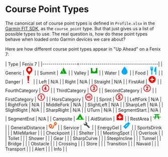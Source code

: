 # Course Point Types

The canonical set of course point types is defined in `Profile.xlsx` in the
[Garmin FIT SDK](https://developer.garmin.com/fit/download/), as the
`course_point` type.  But that just gives us a list of possible types to use.
The real question is, how do these point types behave when loaded onto Garmin
devices we care about?

Here are how different course point types appear in "Up Ahead" on a Fenix 7:

| Type            | Fenix 7                               |
|-----------------+---------------------------------------|
| Generic         | ![Generic](img/sample00a.png)         |
| Summit          | ![Summit](img/sample00b.png)          |
| Valley          | ![Valley](img/sample00c.png)          |
| Water           | ![Water](img/sample00d.png)           |
| Food            | ![Food](img/sample01a.png)            |
| Danger          | ![Danger](img/sample01b.png)          |
| Left            | N/A                                   |
| Right           | N/A                                   |
| Straight        | N/A                                   |
| FirstAid        | ![FirstAid](img/sample02a.png)        |
| FourthCategory  | ![FourthCategory](img/sample02b.png)  |
| ThirdCategory   | ![ThirdCategory](img/sample02c.png)   |
| SecondCategory  | ![SecondCategory](img/sample03a.png)  |
| FirstCategory   | ![FirstCategory](img/sample03b.png)   |
| HorsCategory    | ![HorsCategory](img/sample03c.png)    |
| Sprint          | ![Sprint](img/sample03d.png)          |
| LeftFork        | N/A                                   |
| RightFork       | N/A                                   |
| MiddleFork      | N/A                                   |
| SlightLeft      | N/A                                   |
| SharpLeft       | N/A                                   |
| SlightRight     | N/A                                   |
| SharpRight      | N/A                                   |
| UTurn           | N/A                                   |
| SegmentStart    | N/A                                   |
| SegmentEnd      | N/A                                   |
| Campsite        | ![Campsite](img/sample06a.png)        |
| AidStation      | ![AidStation](img/sample06b.png)      |
| RestArea        | ![RestArea](img/sample07a.png)        |
| GeneralDistance | ![GeneralDistance](img/sample07b.png) |
| Service         | ![Service](img/sample07c.png)         |
| EnergyGel       | ![EnergyGel](img/sample07d.png)       |
| SportsDrink     |                                       |
| MileMarker      |                                       |
| Checkpoint      |                                       |
| Shelter         |                                       |
| MeetingSpot     |                                       |
| Overlook        |                                       |
| Toilet          |                                       |
| Shower          |                                       |
| Gear            |                                       |
| SharpCurve      |                                       |
| SteepIncline    |                                       |
| Tunnel          |                                       |
| Bridge          |                                       |
| Obstacle        |                                       |
| Crossing        |                                       |
| Store           |                                       |
| Transition      |                                       |
| Navaid          |                                       |
| Transport       |                                       |
| Alert           |                                       |
| Info            |                                       |
